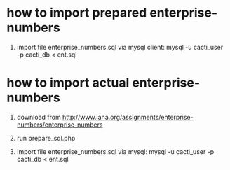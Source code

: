 # how to import prepared enterprise-numbers

1) import file enterprise_numbers.sql via mysql client:
mysql -u cacti_user -p cacti_db < ent.sql


# how to import actual enterprise-numbers

1) download from
http://www.iana.org/assignments/enterprise-numbers/enterprise-numbers

2) run prepare_sql.php

3) import file enterprise_numbers.sql via mysql:
mysql -u cacti_user -p cacti_db < ent.sql

